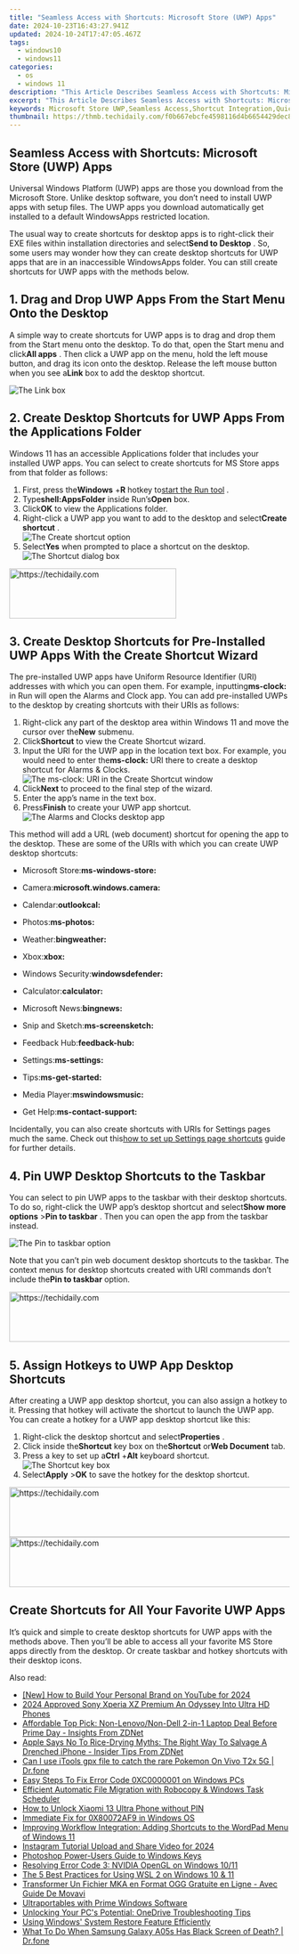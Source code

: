 ```yaml
---
title: "Seamless Access with Shortcuts: Microsoft Store (UWP) Apps"
date: 2024-10-23T16:43:27.941Z
updated: 2024-10-24T17:47:05.467Z
tags:
  - windows10
  - windows11
categories:
  - os
  - windows 11
description: "This Article Describes Seamless Access with Shortcuts: Microsoft Store (UWP) Apps"
excerpt: "This Article Describes Seamless Access with Shortcuts: Microsoft Store (UWP) Apps"
keywords: Microsoft Store UWP,Seamless Access,Shortcut Integration,Quick App Access,Windows UWP Apps,Easy UWP Navigation,Streamlined UWP Experience
thumbnail: https://thmb.techidaily.com/f0b667ebcfe4598116d4b6654429dec8091fa0451fb3d4865d8f30f7e5a361bf.jpg
---
```


## Seamless Access with Shortcuts: Microsoft Store (UWP) Apps

 Universal Windows Platform (UWP) apps are those you download from the Microsoft Store. Unlike desktop software, you don’t need to install UWP apps with setup files. The UWP apps you download automatically get installed to a default WindowsApps restricted location.

 The usual way to create shortcuts for desktop apps is to right-click their EXE files within installation directories and select**Send to Desktop** . So, some users may wonder how they can create desktop shortcuts for UWP apps that are in an inaccessible WindowsApps folder. You can still create shortcuts for UWP apps with the methods below.

## 1\. Drag and Drop UWP Apps From the Start Menu Onto the Desktop

 A simple way to create shortcuts for UWP apps is to drag and drop them from the Start menu onto the desktop. To do that, open the Start menu and click**All apps** . Then click a UWP app on the menu, hold the left mouse button, and drag its icon onto the desktop. Release the left mouse button when you see a**Link** box to add the desktop shortcut.

![The Link box](https://static1.makeuseofimages.com/wordpress/wp-content/uploads/2023/09/the-link-box.jpg)

## 2\. Create Desktop Shortcuts for UWP Apps From the Applications Folder

 Windows 11 has an accessible Applications folder that includes your installed UWP apps. You can select to create shortcuts for MS Store apps from that folder as follows:

1. First, press the**Windows** +**R** hotkey to[start the Run tool](https://www.makeuseof.com/windows-open-run-command-dialog-box/) .
2. Type**shell:AppsFolder** inside Run’s**Open** box.
3. Click**OK** to view the Applications folder.
4. Right-click a UWP app you want to add to the desktop and select**Create shortcut** .  
![The Create shortcut option](https://static1.makeuseofimages.com/wordpress/wp-content/uploads/2023/09/the-create-shortcut-option.jpg)
5. Select**Yes** when prompted to place a shortcut on the desktop.  
![The Shortcut dialog box](https://static1.makeuseofimages.com/wordpress/wp-content/uploads/2023/09/the-yes-option.jpg)

<!-- affiliate ads begin -->
<a href="https://appsumo.8odi.net/c/5597632/2137393/7443" target="_top" id="2137393">
  <img src="//a.impactradius-go.com/display-ad/7443-2137393" border="0" alt="https://techidaily.com" width="300" height="90"/>
</a>
<img height="0" width="0" src="https://appsumo.8odi.net/i/5597632/2137393/7443" style="position:absolute;visibility:hidden;" border="0" />
<!-- affiliate ads end -->

## 3\. Create Desktop Shortcuts for Pre-Installed UWP Apps With the Create Shortcut Wizard

 The pre-installed UWP apps have Uniform Resource Identifier (URI) addresses with which you can open them. For example, inputting**ms-clock:** in Run will open the Alarms and Clock app. You can add pre-installed UWPs to the desktop by creating shortcuts with their URIs as follows:

1. Right-click any part of the desktop area within Windows 11 and move the cursor over the**New** submenu.
2. Click**Shortcut** to view the Create Shortcut wizard.
3. Input the URI for the UWP app in the location text box. For example, you would need to enter the**ms-clock:** URI there to create a desktop shortcut for Alarms & Clocks.  
![The ms-clock: URI in the Create Shortcut window](https://static1.makeuseofimages.com/wordpress/wp-content/uploads/2023/09/create-shortcut-window.jpg)
4. Click**Next** to proceed to the final step of the wizard.
5. Enter the app’s name in the text box.
6. Press**Finish** to create your UWP app shortcut.  
![The Alarms and Clocks desktop app](https://static1.makeuseofimages.com/wordpress/wp-content/uploads/2023/09/alarms-and-clocks-desktop-shortcut.jpg)

 This method will add a URL (web document) shortcut for opening the app to the desktop. These are some of the URIs with which you can create UWP desktop shortcuts:

* Microsoft Store:**ms-windows-store:**
* Camera:**microsoft.windows.camera:**
* Calendar:**outlookcal:**
* Photos:**ms-photos:**
* Weather:**bingweather:**

* Xbox:**xbox:**
* Windows Security:**windowsdefender:**
* Calculator:**calculator:**
* Microsoft News:**bingnews:**
* Snip and Sketch:**ms-screensketch:**

* Feedback Hub:**feedback-hub:**
* Settings:**ms-settings:**
* Tips:**ms-get-started:**
* Media Player:**mswindowsmusic:**
* Get Help:**ms-contact-support:**

 Incidentally, you can also create shortcuts with URIs for Settings pages much the same. Check out this[how to set up Settings page shortcuts](https://www.makeuseof.com/windows-11-shortcuts-for-settings-pages/) guide for further details.

## 4\. Pin UWP Desktop Shortcuts to the Taskbar

 You can select to pin UWP apps to the taskbar with their desktop shortcuts. To do so, right-click the UWP app’s desktop shortcut and select**Show more options** \>**Pin to taskbar** . Then you can open the app from the taskbar instead.

![The Pin to taskbar option](https://static1.makeuseofimages.com/wordpress/wp-content/uploads/2023/09/pin-to-taskbar.jpg)

 Note that you can’t pin web document desktop shortcuts to the taskbar. The context menus for desktop shortcuts created with URI commands don’t include the**Pin to taskbar** option.

<!-- affiliate ads begin -->
<a href="https://aligracehair.sjv.io/c/5597632/2087239/19272" target="_top" id="2087239">
  <img src="//a.impactradius-go.com/display-ad/19272-2087239" border="0" alt="https://techidaily.com" width="728" height="90"/>
</a>
<img height="0" width="0" src="https://aligracehair.sjv.io/i/5597632/2087239/19272" style="position:absolute;visibility:hidden;" border="0" />
<!-- affiliate ads end -->

## 5\. Assign Hotkeys to UWP App Desktop Shortcuts

 After creating a UWP app desktop shortcut, you can also assign a hotkey to it. Pressing that hotkey will activate the shortcut to launch the UWP app. You can create a hotkey for a UWP app desktop shortcut like this:

1. Right-click the desktop shortcut and select**Properties** .
2. Click inside the**Shortcut** key box on the**Shortcut** or**Web Document** tab.
3. Press a key to set up a**Ctrl** +**Alt** keyboard shortcut.  
![The Shortcut key box](https://static1.makeuseofimages.com/wordpress/wp-content/uploads/2023/09/shortcut-key-box.jpg)
4. Select**Apply** \>**OK** to save the hotkey for the desktop shortcut.

<!-- affiliate ads begin -->
<a href="https://appsumo.8odi.net/c/5597632/2112007/7443" target="_top" id="2112007">
  <img src="//a.impactradius-go.com/display-ad/7443-2112007" border="0" alt="https://techidaily.com" width="728" height="90"/>
</a>
<img height="0" width="0" src="https://appsumo.8odi.net/i/5597632/2112007/7443" style="position:absolute;visibility:hidden;" border="0" />
<!-- affiliate ads end -->

<!-- affiliate ads begin -->
<a href="https://appsumo.8odi.net/c/5597632/2043856/7443" target="_top" id="2043856">
  <img src="//a.impactradius-go.com/display-ad/7443-2043856" border="0" alt="https://techidaily.com" width="728" height="90"/>
</a>
<img height="0" width="0" src="https://appsumo.8odi.net/i/5597632/2043856/7443" style="position:absolute;visibility:hidden;" border="0" />
<!-- affiliate ads end -->

## Create Shortcuts for All Your Favorite UWP Apps

 It’s quick and simple to create desktop shortcuts for UWP apps with the methods above. Then you’ll be able to access all your favorite MS Store apps directly from the desktop. Or create taskbar and hotkey shortcuts with their desktop icons.

<ins class="adsbygoogle"
     style="display:block"
     data-ad-format="autorelaxed"
     data-ad-client="ca-pub-7571918770474297"
     data-ad-slot="1223367746"></ins>

<ins class="adsbygoogle"
     style="display:block"
     data-ad-client="ca-pub-7571918770474297"
     data-ad-slot="8358498916"
     data-ad-format="auto"
     data-full-width-responsive="true"></ins>

<span class="atpl-alsoreadstyle">Also read:</span>
<div><ul>
<li><a href="https://youtube-tips.techidaily.com/ow-to-build-your-personal-brand-on-youtube-for-2024/"><u>[New] How to Build Your Personal Brand on YouTube for 2024</u></a></li>
<li><a href="https://extra-approaches.techidaily.com/2024-approved-sony-xperia-xz-premium-an-odyssey-into-ultra-hd-phones/"><u>2024 Approved Sony Xperia XZ Premium An Odyssey Into Ultra HD Phones</u></a></li>
<li><a href="https://hardware-updates.techidaily.com/affordable-top-pick-non-lenovonon-dell-2-in-1-laptop-deal-before-prime-day-insights-from-zdnet/"><u>Affordable Top Pick: Non-Lenovo/Non-Dell 2-in-1 Laptop Deal Before Prime Day - Insights From ZDNet</u></a></li>
<li><a href="https://tech-savvy.techidaily.com/apple-says-no-to-rice-drying-myths-the-right-way-to-salvage-a-drenched-iphone-insider-tips-from-zdnet/"><u>Apple Says No To Rice-Drying Myths: The Right Way To Salvage A Drenched iPhone - Insider Tips From ZDNet</u></a></li>
<li><a href="https://change-location.techidaily.com/can-i-use-itools-gpx-file-to-catch-the-rare-pokemon-on-vivo-t2x-5g-drfone-by-drfone-virtual-android/"><u>Can I use iTools gpx file to catch the rare Pokemon On Vivo T2x 5G | Dr.fone</u></a></li>
<li><a href="https://windows11.techidaily.com/easy-steps-to-fix-error-code-0xc0000001-on-windows-pcs/"><u>Easy Steps To Fix Error Code 0XC0000001 on Windows PCs</u></a></li>
<li><a href="https://win-tutorials.techidaily.com/efficient-automatic-file-migration-with-robocopy-and-windows-task-scheduler/"><u>Efficient Automatic File Migration with Robocopy & Windows Task Scheduler</u></a></li>
<li><a href="https://unlock-android.techidaily.com/how-to-unlock-xiaomi-13-ultra-phone-without-pin-by-drfone-android/"><u>How to Unlock Xiaomi 13 Ultra Phone without PIN</u></a></li>
<li><a href="https://windows11.techidaily.com/immediate-fix-for-0x80072af9-in-windows-os/"><u>Immediate Fix for 0X80072AF9 in Windows OS</u></a></li>
<li><a href="https://windows11.techidaily.com/improving-workflow-integration-adding-shortcuts-to-the-wordpad-menu-of-windows-11/"><u>Improving Workflow Integration: Adding Shortcuts to the WordPad Menu of Windows 11</u></a></li>
<li><a href="https://facebook-clips.techidaily.com/instagram-tutorial-upload-and-share-video-for-2024/"><u>Instagram Tutorial Upload and Share Video for 2024</u></a></li>
<li><a href="https://windows11.techidaily.com/photoshop-power-users-guide-to-windows-keys/"><u>Photoshop Power-Users Guide to Windows Keys</u></a></li>
<li><a href="https://windows11.techidaily.com/resolving-error-code-3-nvidia-opengl-on-windows-1011/"><u>Resolving Error Code 3: NVIDIA OpenGL on Windows 10/11</u></a></li>
<li><a href="https://windows11.techidaily.com/the-5-best-practices-for-using-wsl-2-on-windows-10-and-11/"><u>The 5 Best Practices for Using WSL 2 on Windows 10 & 11</u></a></li>
<li><a href="https://vp-tips.techidaily.com/transformer-un-fichier-mka-en-format-ogg-gratuite-en-ligne-avec-guide-de-movavi/"><u>Transformer Un Fichier MKA en Format OGG Gratuite en Ligne - Avec Guide De Movavi</u></a></li>
<li><a href="https://windows11.techidaily.com/ultraportables-with-prime-windows-software/"><u>Ultraportables with Prime Windows Software</u></a></li>
<li><a href="https://windows11.techidaily.com/unlocking-your-pcs-potential-onedrive-troubleshooting-tips/"><u>Unlocking Your PC's Potential: OneDrive Troubleshooting Tips</u></a></li>
<li><a href="https://windows11.techidaily.com/using-windows-system-restore-feature-efficiently/"><u>Using Windows' System Restore Feature Efficiently</u></a></li>
<li><a href="https://howto.techidaily.com/what-to-do-when-samsung-galaxy-a05s-has-black-screen-of-death-drfone-by-drfone-fix-android-problems-fix-android-problems/"><u>What To Do When Samsung Galaxy A05s Has Black Screen of Death? | Dr.fone</u></a></li>
</ul></div>

